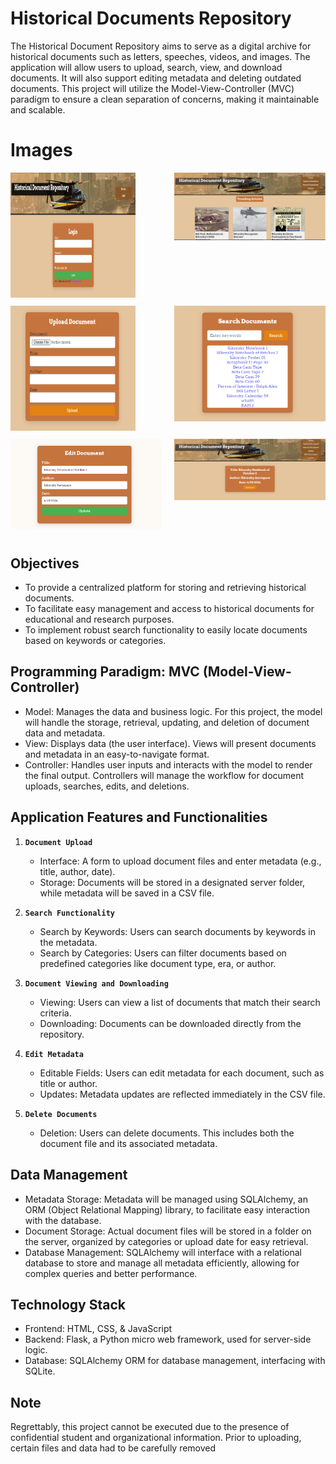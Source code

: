 # Historical Documents Repository

The Historical Document Repository aims to serve as a digital archive for historical documents such as letters, speeches, videos, and images. The application will allow users to upload, search, view, and download documents. It will also support editing metadata and deleting outdated documents. This project will utilize the Model-View-Controller (MVC) paradigm to ensure a clean separation of concerns, making it maintainable and scalable.

# Images

<div style="display: flex; flex-wrap: wrap; justify-content: space-between;">
    <div style="flex: 0 1 48%; margin-bottom: 10px;">
        <img src="img/login.png" alt="Image 1"style="width: 100%; max-width: 200px; height: 200px;" />
    </div>
    <div style="flex: 0 1 48%; margin-bottom: 10px;">
        <img src="img/home.png" alt="Image 2" style="width: 100%; height: auto;" />
    </div>
    <div style="flex: 0 1 48%; margin-bottom: 10px;">
        <img src="img/upload.png" alt="Image 3" style="width: 90%; max-width: 200px; height: 200px;" />
    </div>
    <div style="flex: 0 1 48%; margin-bottom: 10px;">
        <img src="img/search.png" alt="Image 4" style="width: 100%; height: auto;" />
    </div>
    <div style="flex: 0 1 48%; margin-bottom: 10px;">
        <img src="img/edit.png" alt="Image 5" style="width: 100%; height: auto;" />
    </div>
    <div style="flex: 0 1 48%; margin-bottom: 10px;">
        <img src="img/download.png" alt="Image 6" style="width: 100%; height: auto;" />
    </div>
</div>


## Objectives
-	To provide a centralized platform for storing and retrieving historical documents.
-	To facilitate easy management and access to historical documents for educational and research purposes.
-	To implement robust search functionality to easily locate documents based on keywords or categories.


## Programming Paradigm: MVC (Model-View-Controller)
-	Model: Manages the data and business logic. For this project, the model will handle the storage, retrieval, updating, and deletion of document data and metadata.
-	View: Displays data (the user interface). Views will present documents and metadata in an easy-to-navigate format.
-	Controller: Handles user inputs and interacts with the model to render the final output. Controllers will manage the workflow for document uploads, searches, edits, and deletions.


## Application Features and Functionalities

1) **`Document Upload`**
    -	Interface: A form to upload document files and enter metadata (e.g., title, author, date).
    -	Storage: Documents will be stored in a designated server folder, while metadata will be saved in a CSV file.

2) **`Search Functionality`**
    -	Search by Keywords: Users can search documents by keywords in the metadata.
    -	Search by Categories: Users can filter documents based on predefined categories like document type, era, or author.

3) **`Document Viewing and Downloading`**
    -	Viewing: Users can view a list of documents that match their search criteria.
    -	Downloading: Documents can be downloaded directly from the repository.

4) **`Edit Metadata`**
    -	Editable Fields: Users can edit metadata for each document, such as title or author.
    -	Updates: Metadata updates are reflected immediately in the CSV file.

5) **`Delete Documents`**
    -	Deletion: Users can delete documents. This includes both the document file and its associated metadata.


## Data Management
-	Metadata Storage: Metadata will be managed using SQLAlchemy, an ORM (Object Relational Mapping) library, to facilitate easy interaction with the database.
-	Document Storage: Actual document files will be stored in a folder on the server, organized by categories or upload date for easy retrieval.
-	Database Management: SQLAlchemy will interface with a relational database to store and manage all metadata efficiently, allowing for complex queries and better performance.


## Technology Stack
-	Frontend: HTML, CSS, & JavaScript
-	Backend: Flask, a Python micro web framework, used for server-side logic. 
-	Database: SQLAlchemy ORM for database management, interfacing with SQLite.
  

## Note
Regrettably, this project cannot be executed due to the presence of confidential student and organizational information. Prior to uploading, certain files and data had to be carefully removed
